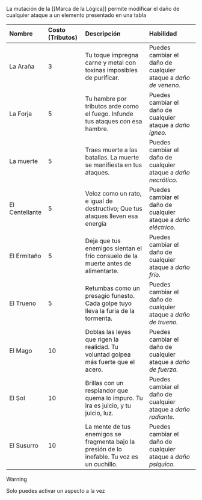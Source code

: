 La mutación de la [[Marca de la Lógica]] permite modificar el daño de cualquier ataque a un elemento presentado en una tabla

| Nombre         | Costo (Tributos) | Descripción                                                                                  | Habilidad                                                      |
| :------------- | :--------------- | :------------------------------------------------------------------------------------------- | :------------------------------------------------------------- |
| La Araña       | 3                | Tu toque impregna carne y metal con toxinas imposibles de purificar.                         | Puedes cambiar el daño de cualquier ataque a *daño de veneno.* |
| La Forja       | 5                | Tu hambre por tributos arde como el fuego. Infunde tus ataques con esa hambre.               | Puedes cambiar el daño de cualquier ataque a *daño ígneo.*     |
| La muerte      | 5                | Traes muerte a las batallas. La muerte se manifiesta en tus ataques.                         | Puedes cambiar el daño de cualquier ataque a *daño necrótico.* |
| El Centellante | 5                | Veloz como un rato, e igual de destructivo; Que tus ataques lleven esa energía               | Puedes cambiar el daño de cualquier ataque a *daño eléctrico.* |
| El Ermitaño    | 5                | Deja que tus enemigos sientan el frío consuelo de la muerte antes de alimentarte.            | Puedes cambiar el daño de cualquier ataque a *daño frío.*      |
| El Trueno      | 5                | Retumbas como un presagio funesto. Cada golpe tuyo lleva la furia de la tormenta.            | Puedes cambiar el daño de cualquier ataque a *daño de trueno.* |
| El Mago        | 10               | Doblas las leyes que rigen la realidad. Tu voluntad golpea más fuerte que el acero.          | Puedes cambiar el daño de cualquier ataque a *daño de fuerza.* |
| El Sol         | 10               | Brillas con un resplandor que quema lo impuro. Tu ira es juicio, y tu juicio, luz.           | Puedes cambiar el daño de cualquier ataque a *daño radiante.*  |
| El Susurro     | 10               | La mente de tus enemigos se fragmenta bajo la presión de lo inefable. Tu voz es un cuchillo. | Puedes cambiar el daño de cualquier ataque a *daño psíquico.*  |
> [!warning]
Solo puedes activar un aspecto a la vez
